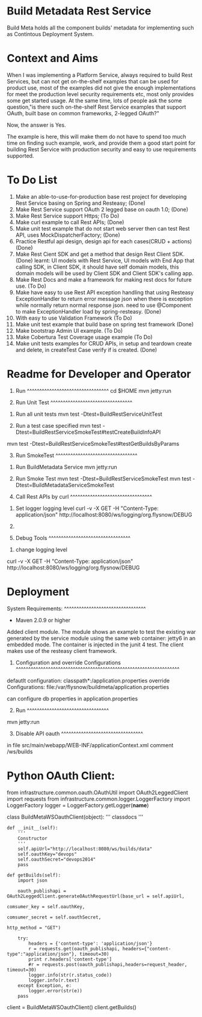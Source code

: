 Build Metadata Rest Service
======================================

Build Meta holds all the component builds' metadata for implementing such as Contintous Deployment System.

Context and Aims
======================================

When I was implementing a Platform Service, always required to build Rest Services, but can not get on-the-shelf examples 
that can be used for product use, most of the examples did not give the enough implementations
for meet the production level security requirements etc, most only provides some get started usage. 
At the same time, lots of people ask the some question,"is there such on-the-shelf Rest Service examples that support OAuth, 
built base on common frameworks, 2-legged OAuth?"

Now, the answer is Yes.

The example is here, this will make them do not have to spend too much time on finding such example, work, 
and provide them a good start point for building Rest Service with production security and easy to use requirements supported.


To Do List
======================================
1. Make an able-to-use-for-production base rest project for developing Rest Service basing on Spring and Resteasy; (Done)
2. Make Rest Service support OAuth 2 legged base on oauth 1.0; (Done)
3. Make Rest Service support Https; (To Do)
4. Make curl example to call Rest APIs; (Done)
5. Make unit test example that do not start web server then can test Rest API, uses MockDispatcherFactory; (Done)
6. Practice Restful api design, design api for each cases(CRUD + actions) (Done)
7. Make Rest Cient SDK and get a method that design Rest Client SDK. (Done)
learnt: UI models with Rest Service, UI models with End App that calling SDK,
in Client SDK, it should have self domain models, this domain models will be 
used by Client SDK and Client SDK's calling app.
8. Make Rest Docs and make a framework for making rest docs for future use. (To Do)
9. Make have easy to use Rest API exception handling that using Resteasy ExceptionHandler 
to return error message json when there is exception while normally return normal 
response json. need to use @Component to make ExceptionHandler load by spring-resteasy. (Done)
10. With easy to use Validation Framework  (To Do)
11. Make unit test example that build base on spring test framework (Done)
12. Make bootstrap Admin UI example. (To Do)
13. Make Cobertura Test Coverage usage example  (To Do)
14. Make unit tests examples for CRUD APIs, in setup and teardown create and delete, in createTest Case
verify if is created. (Done)


Readme for Developer and Operator
======================================

1. Run
^^^^^^^^^^^^^^^^^^^^^^^^^^^^^^^^^
cd $HOME
mvn jetty:run

2. Run Unit Test
^^^^^^^^^^^^^^^^^^^^^^^^^^^^^^^^^

1) Run all unit tests
mvn test -Dtest=BuildRestServiceUnitTest

2) Run a test case specified
mvn test -Dtest=BuildRestServiceSmokeTest#testCreateBuildInfoAPI

mvn test -Dtest=BuildRestServiceSmokeTest#testGetBuildsByParams

3. Run SmokeTest
^^^^^^^^^^^^^^^^^^^^^^^^^^^^^^^^^

1) Run BuildMetadata Service
  mvn jetty:run 
  
2) Run Smoke Test
  mvn test -Dtest=BuildRestServiceSmokeTest
  mvn test -Dtest=BuildMetadataServiceSmokeTest

4. Call Rest APIs by curl
^^^^^^^^^^^^^^^^^^^^^^^^^^^^^^^^^

1) Set logger logging level
curl -v -X GET -H "Content-Type: application/json" http://localhost:8080/ws/logging/org.flysnow/DEBUG

2)

5. Debug Tools
^^^^^^^^^^^^^^^^^^^^^^^^^^^^^^^^^

1) change logging level

curl -v -X GET -H "Content-Type: application/json" http://localhost:8080/ws/logging/org.flysnow/DEBUG

Deployment
=======================

System Requirements:
^^^^^^^^^^^^^^^^^^^^^^^^^^^^^^^^^
- Maven 2.0.9 or higher

Added client module. The module shows an example to test the existing 
war generated by the service module using the same
web container: jetty6 in an embedded mode. The container is injected 
in the junit 4 test. The client makes use of the resteasy client framework.

1) Configuration and override Configurations
^^^^^^^^^^^^^^^^^^^^^^^^^^^^^^^^^^^^^^^^^^^^^^^^^^^^^^^^^^^^^^^^^^

defautlt configuration:  classpath*:/application.properties
override Configurations: file:/var/flysnow/buildmeta/application.properties

can configure db properties in application.properties

2) Run
^^^^^^^^^^^^^^^^^^^^^^^^^^^^^^^^^

mvn jetty:run

3) Disable API oauth
^^^^^^^^^^^^^^^^^^^^^^^^^^^^^^^^^

in file src/main/webapp/WEB-INF/applicationContext.xml comment /ws/builds 
<!--  <sec:intercept-url pattern="/ws/builds/**" access="ROLE_CONSUMER" /> -->




Python OAuth Client:
=============================

from infrastructure.common.oauth.OAuthUtil import OAuth2LeggedClient
import requests
from infrastructure.common.logger.LoggerFactory import LoggerFactory
logger = LoggerFactory.getLogger(__name__)

class BuildMetaWSOauthClient(object):
    '''
    classdocs
    '''


    def __init__(self):
        '''
        Constructor
        '''
        self.apiUrl="http://localhost:8080/ws/builds/data"
        self.oauthKey="devops"
        self.oauthSecret="devops2014"
        pass
    
    def getBuilds(self):
        import json

        oauth_publishapi = OAuth2LeggedClient.generateOAuthRequestUrl(base_url = self.apiUrl, 
                                                                      comsumer_key = self.oauthKey, 
                                                                      comsumer_secret = self.oauthSecret, 
                                                                      http_method = "GET")
        
        try:
            headers = {'content-type': 'application/json'}
            r = requests.get(oauth_publishapi, headers={"content-type":"application/json"}, timeout=30)
            print r.headers['content-type']
            #r = requests.post(oauth_publishapi,headers=request_header, timeout=30)
            logger.info(str(r.status_code))
            logger.info(r.text)
        except Exception, e:
            logger.error(str(e))
        pass


client = BuildMetaWSOauthClient()
client.getBuilds()

